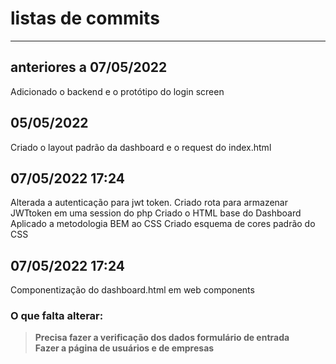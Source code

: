 # listas de commits
----------

## anteriores a 07/05/2022

Adicionado o backend e o protótipo do login screen

## 05/05/2022

Criado o layout padrão da dashboard e o request do index.html

## 07/05/2022 17:24

Alterada a autenticação para jwt token.
Criado rota para armazenar JWTtoken em uma session do php
Criado o HTML base do Dashboard
Aplicado a metodologia BEM ao CSS
Criado esquema de cores padrão do CSS

## 07/05/2022 17:24

Componentização do dashboard.html em web components

### O que falta alterar:

>**Precisa fazer a verificação dos dados formulário de entrada**   
**Fazer a página de usuários e de empresas**

